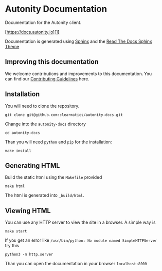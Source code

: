 # Autonity Documentation

Documentation for the Autonity client.

[https://docs.autonity.io][1]

Documentation is generated using [Sphinx][2] and the [Read The Docs Sphinx Theme][3]

## Improving this documentation

We welcome contributions and improvements to this documentation. You can find our [Contributing Guidelines][4] here.

## Installation

You will need to clone the repository.

    git clone git@github.com:clearmatics/autonity-docs.git

Change into the `autonity-docs` directory

    cd autonity-docs

Than you will need `python` and `pip` for the installation:

    make install

## Generating HTML

Build the static html using the `Makefile` provided

    make html

The html is generated into `_build/html`.

## Viewing HTML

You can use any HTTP server to view the site in a browser. A simple way is

    make start

If you get an error like `/usr/bin/python: No module named SimpleHTTPServer` try this 

    python3 -m http.server

Than you can open the documentation in your browser `localhost:8000`

[1]: https://docs.autonity.io
[2]: http://www.sphinx-doc.org/en/master/
[3]: https://sphinx-rtd-theme.readthedocs.io/en/latest/
[4]: https://github.com/clearmatics/autonity-docs/blob/master/CONTRIBUTING.md